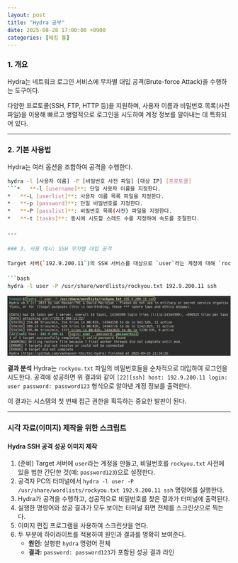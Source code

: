 ```yaml
---
layout: post
title: "Hydra 공부"
date: 2025-08-28 17:00:00 +0900
categories: [해킹 툴]
---
```


### 1. 개요

Hydra는 네트워크 로그인 서비스에 무차별 대입 공격(Brute-force Attack)을 수행하는 도구이다.

다양한 프로토콜(SSH, FTP, HTTP 등)을 지원하며, 사용자 이름과 비밀번호 목록(사전 파일)을 이용해 빠르고 병렬적으로 로그인을 시도하여 계정 정보를 알아내는 데 특화되어 있다.

---

### 2. 기본 사용법

Hydra는 여러 옵션을 조합하여 공격을 수행한다.

```bash
hydra -l [사용자 이름] -P [비밀번호 사전 파일] [대상 IP] [프로토콜]
```*   **-l [username]**: 단일 사용자 이름을 지정한다.
*   **-L [userlist]**: 사용자 이름 목록 파일을 지정한다.
*   **-p [password]**: 단일 비밀번호를 지정한다.
*   **-P [passlist]**: 비밀번호 목록(사전) 파일을 지정한다.
*   **-t [tasks]**: 동시에 시도할 스레드 수를 지정하여 속도를 조절한다.

---

### 3. 사용 예시: SSH 무차별 대입 공격

Target 서버(`192.9.200.11`)의 SSH 서비스를 대상으로 `user`라는 계정에 대해 `rockyou.txt` 사전 파일을 이용해 비밀번호를 크랙하는 상황이다.

```bash
hydra -l user -P /usr/share/wordlists/rockyou.txt 192.9.200.11 ssh
```
   ![HydraSsh](/assets/images/Hydra_1.png)

**결과 분석**
Hydra는 `rockyou.txt` 파일의 비밀번호들을 순차적으로 대입하여 로그인을 시도한다. 공격에 성공하면 위 결과와 같이 `[22][ssh] host: 192.9.200.11 login: user password: password123` 형식으로 알아낸 계정 정보를 출력한다.

이 결과는 시스템의 첫 번째 접근 권한을 획득하는 중요한 발판이 된다.

<hr class="short-rule">

### 시각 자료(이미지) 제작을 위한 스크립트

#### **Hydra SSH 공격 성공 이미지 제작**

1.  (준비) Target 서버에 `user`라는 계정을 만들고, 비밀번호를 `rockyou.txt` 사전에 있을 법한 간단한 것(예: `password123`)으로 설정한다.
2.  공격자 PC의 터미널에서 `hydra -l user -P /usr/share/wordlists/rockyou.txt 192.9.200.11 ssh` 명령어를 실행한다.
3.  Hydra가 공격을 수행하고, 성공적으로 비밀번호를 찾은 결과가 터미널에 출력된다.
4.  실행한 명령어와 성공 결과가 모두 보이는 터미널 화면 전체를 스크린샷으로 찍는다.
5.  이미지 편집 프로그램을 사용하여 스크린샷을 연다.
6.  두 부분에 하이라이트를 적용하여 원인과 결과를 명확히 보여준다.
    *   **원인:** 실행한 `hydra` 명령어 전체
    *   **결과:** `password: password123`가 포함된 성공 결과 라인